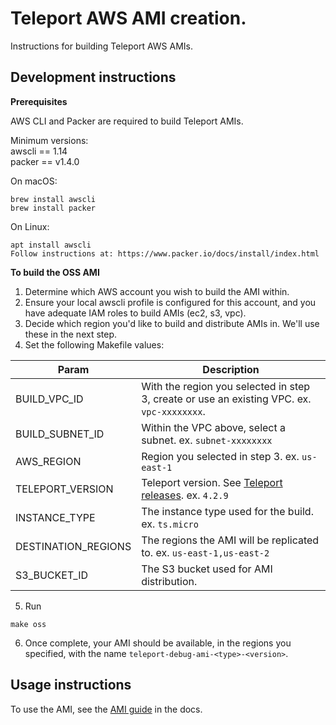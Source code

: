 # Teleport AWS AMI creation.

Instructions for building Teleport AWS AMIs. 

## Development instructions

**Prerequisites**

AWS CLI and Packer are required to build Teleport AMIs.

Minimum versions:  
awscli == 1.14  
packer == v1.4.0 

On macOS:

```
brew install awscli
brew install packer
```

On Linux:

```
apt install awscli
Follow instructions at: https://www.packer.io/docs/install/index.html
```

**To build the OSS AMI**

1. Determine which AWS account you wish to build the AMI within. 
2. Ensure your local awscli profile is configured for this account, and you have adequate IAM roles to build AMIs (ec2, s3, vpc). 
3. Decide which region you'd like to build and distribute AMIs in. We'll use these in the next step.
4. Set the following Makefile values:

| Param               | Description                                                                                                |
|---------------------|------------------------------------------------------------------------------------------------------------|
| BUILD_VPC_ID        | With the region you selected in step 3, create or use an existing VPC. ex. `vpc-xxxxxxxx`.                 |
| BUILD_SUBNET_ID     | Within the VPC above, select a subnet. ex. `subnet-xxxxxxxx`                                               |
| AWS_REGION          | Region you selected in step 3. ex. `us-east-1`                                                             |
| TELEPORT_VERSION    | Teleport version. See [Teleport releases](https://github.com/gravitational/teleport/releases). ex. `4.2.9` |
| INSTANCE_TYPE       | The instance type used for the build. ex. `ts.micro`                                                       |
| DESTINATION_REGIONS | The regions the AMI will be replicated to. ex. `us-east-1,us-east-2`                                       |
| S3_BUCKET_ID        | The S3 bucket used for AMI distribution.                                                                   |

5. Run 
```
make oss
```

6. Once complete, your AMI should be available, in the regions you specified, with the name  `teleport-debug-ami-<type>-<version>`.

## Usage instructions

To use the AMI, see the [AMI guide](https://gravitational.com/teleport/docs/aws_oss_guide/#single-oss-teleport-amis-manual-gui-setup) in the docs. 
